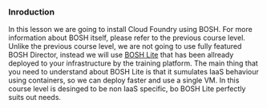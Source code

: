 ### Inroduction

In this lesson we are going to install Cloud Foundry using BOSH. For more information about BOSH itself, please refer to the previous course level. 
Unlike the previous course level, we are not going to use fully featured BOSH Director, instead we will use [BOSH Lite](https://bosh.io/docs/bosh-lite.html) that has been allready deployed to your infrastructure by the training platform. The main thing that you need to understand about BOSH Lite is that it sumulates IaaS behaviour using containers, so we can deploy faster and use a single VM. In this course level is desinged to be non IaaS specific, bo BOSH Lite perfectly suits out needs.
